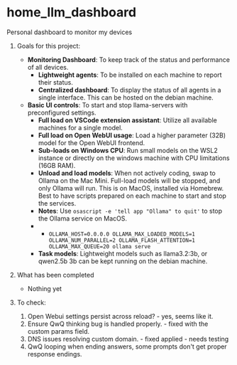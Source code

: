 # home_llm_dashboard
Personal dashboard to monitor my devices

1. Goals for this project:
    - **Monitoring Dashboard**: To keep track of the status and performance of all devices.
      - **Lightweight agents**: To be installed on each machine to report their status.
      - **Centralized dashboard**: To display the status of all agents in a single interface. This can be hosted on the debian machine. 
    - **Basic UI controls**: To start and stop llama-servers with preconfigured settings.
        - **Full load on VSCode extension assistant**: Utilize all available machines for a single model.
        - **Full load on Open WebUI usage**: Load a higher parameter (32B) model for the Open WebUI frontend.
        - **Sub-loads on Windows CPU**: Run small models on the WSL2 instance or directly on the windows machine with CPU limitations (16GB RAM).
        - **Unload and load models**: When not actively coding, swap to Ollama on the Mac Mini. Full-load models will be stopped, and only Ollama will run. This is on MacOS, installed via Homebrew. Best to have scripts prepared on each machine to start and stop the services.
        - **Notes**: Use `osascript -e 'tell app "Ollama" to quit'` to stop the Ollama service on MacOS. 
        - - `OLLAMA_HOST=0.0.0.0 OLLAMA_MAX_LOADED_MODELS=1 OLLAMA_NUM_PARALLEL=2 OLLAMA_FLASH_ATTENTION=1 OLLAMA_MAX_QUEUE=20 ollama serve`
        - **Task models**: Lightweight models such as llama3.2:3b, or qwen2.5b 3b can be kept running on the debian machine.

2. What has been completed
    - Nothing yet

3. To check:
   1. Open Webui settings persist across reload? - yes, seems like it. 
   2. Ensure QwQ thinking bug is handled properly. - fixed with the custom params field. 
   3. DNS issues resolving custom domain. - fixed applied - needs testing
   4. QwQ looping when ending answers, some prompts don't get proper response endings.